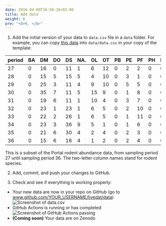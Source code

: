 ```yaml
---
date: 2016-04-09T16:50:16+02:00
title: Add data
weight: 6
pre: "<b>6. </b>"
---
```


1. Add the initial version of your data to `data.csv` file in a `data` folder. For example, you can copy [this data](/sample-data/data.csv) into `data/data.csv` in your copy of the template:

| period | BA | DM | DO | DS | NA. | OL | OT | PB | PE | PF | PH | PI | PL | PM | PP | RF | RM | RO | SF | SH | SO |
|--------|----|----|----|----|-----|----|----|----|----|----|----|----|----|----|----|----|----|----|----|----|----|
| 27     | 0  | 16 | 0  | 11 | 1   | 6  | 12 | 0  | 2  | 2  | 0  | 0  | 0  | 0  | 3  | 0  | 0  | 0  | 0  | 0  | 0  |
| 28     | 0  | 15 | 5  | 15 | 5   | 4  | 10 | 0  | 3  | 1  | 0  | 0  | 0  | 0  | 2  | 0  | 1  | 0  | 0  | 0  | 0  |
| 29     | 0  | 25 | 3  | 11 | 4   | 9  | 10 | 0  | 5  | 5  | 0  | 0  | 0  | 1  | 1  | 0  | 5  | 0  | 0  | 0  | 0  |
| 30     | 0  | 35 | 7  | 11 | 5   | 15 | 9  | 0  | 1  | 8  | 0  | 0  | 0  | 0  | 0  | 0  | 6  | 0  | 0  | 0  | 0  |
| 31     | 0  | 19 | 6  | 11 | 1   | 10 | 4  | 0  | 3  | 7  | 0  | 0  | 0  | 0  | 0  | 0  | 11 | 0  | 0  | 0  | 0  |
| 32     | 0  | 23 | 1  | 23 | 1   | 6  | 5  | 0  | 2  | 10 | 0  | 0  | 0  | 0  | 0  | 0  | 10 | 0  | 0  | 0  | 0  |
| 33     | 0  | 22 | 2  | 26 | 1   | 6  | 5  | 0  | 1  | 11 | 0  | 0  | 0  | 0  | 1  | 0  | 6  | 0  | 0  | 0  | 0  |
| 34     | 0  | 23 | 3  | 36 | 9   | 5  | 1  | 0  | 1  | 6  | 0  | 0  | 0  | 0  | 2  | 0  | 0  | 0  | 0  | 0  | 0  |
| 35     | 0  | 21 | 6  | 30 | 4   | 2  | 4  | 0  | 2  | 3  | 0  | 0  | 0  | 0  | 3  | 0  | 0  | 0  | 0  | 0  | 0  |
| 36     | 0  | 15 | 6  | 16 | 4   | 1  | 2  | 0  | 2  | 4  | 0  | 0  | 0  | 0  | 1  | 0  | 0  | 0  | 0  | 0  | 0  |

  This is a subset of the Portal rodent abundance data, from sampling period 27 until sampling period 36. The two-letter column names stand for rodent species.


2. Add, commit, and push your changes to GitHub.

3. Check and see if everything is working properly:

  * Your new data are now in your repo on GitHub (go to www.github.com/YOUR_USERNAME/livedat/data)
    ![Screenshot of data.csv](/screenshots/github-add-data.png)
  * GitHub Actions is running or has completed
    ![Screenshot of GitHub Actions passing](/screenshots/github_actions-add-data-passed.png)
  * **(Coming soon)** Your data are on Zenodo
